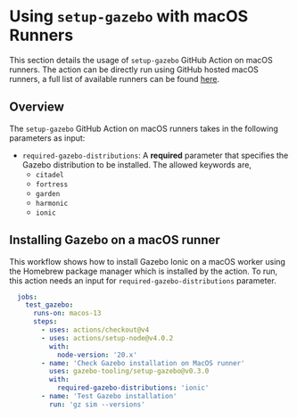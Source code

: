# Using `setup-gazebo` with macOS Runners

This section details the usage of `setup-gazebo` GitHub Action on macOS runners. The action can be directly run using GitHub hosted macOS runners, a full list of available runners can be found [here](https://docs.github.com/en/actions/using-github-hosted-runners/using-github-hosted-runners/about-github-hosted-runners#standard-github-hosted-runners-for-public-repositories).

## Overview

The `setup-gazebo` GitHub Action on macOS runners takes in the following parameters as input:

* `required-gazebo-distributions`: A **required** parameter that specifies the Gazebo distribution to be installed. The allowed keywords are,
  * `citadel`
  * `fortress`
  * `garden`
  * `harmonic`
  * `ionic`

## Installing Gazebo on a macOS runner

This workflow shows how to install Gazebo Ionic on a macOS worker using the Homebrew package manager which is installed by the action. To run, this action needs an input for `required-gazebo-distributions` parameter.

```yaml
  jobs:
    test_gazebo:
      runs-on: macos-13
      steps:
        - uses: actions/checkout@v4
        - uses: actions/setup-node@v4.0.2
          with:
            node-version: '20.x'
        - name: 'Check Gazebo installation on MacOS runner'
          uses: gazebo-tooling/setup-gazebo@v0.3.0
          with:
            required-gazebo-distributions: 'ionic'
        - name: 'Test Gazebo installation'
          run: 'gz sim --versions'
```